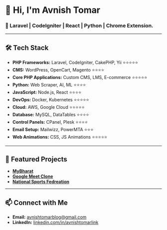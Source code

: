 # 👋 Hi, I'm Avnish Tomar 
### 🚀 Laravel | CodeIgniter | React | Python | Chrome Extension.

---

## 🛠️ **Tech Stack**  

- **PHP Frameworks:** Laravel, CodeIgniter, CakePHP, Yii ⭐️⭐️⭐️⭐️⭐️  
- **CMS:** WordPress, OpenCart, Magento ⭐️⭐️⭐️⭐️  
- **Core PHP Applications:** Custom CMS, LMS, E-commerce ⭐️⭐️⭐️⭐️⭐️  
- **Python:** Web Scraper, AI, ML ⭐️⭐️⭐️⭐️  
- **JavaScript:** Node.js, React ⭐️⭐️⭐️⭐️  
- **DevOps:** Docker, Kubernetes ⭐️⭐️⭐️⭐️⭐️  
- **Cloud:** AWS, Google Cloud ⭐️⭐️⭐️⭐️⭐️  
- **Database:** MySQL, DataTables ⭐️⭐️⭐️⭐️  
- **Control Panels:** CPanel, Plesk ⭐️⭐️⭐️⭐️  
- **Email Setup:** Mailwizz, PowerMTA ⭐️⭐️⭐️  
- **Web Animations:** CSS, JS Animations ⭐️⭐️⭐️⭐️⭐️  

---

## 🌟 **Featured Projects**
- **[MyBharat](#)**  
- **[Google Meet Clone](#)**  
- **[National Sports Fedreation](#)**  

---

## 📫 **Connect with Me**  
- **Email:** [avnishtomarblog@gmail.com](mailto:avnishtomarblog@gmail.com)  
- **LinkedIn:** [linkedin.com/in/avnishtomarlink](https://linkedin.com/in/avnishtomarlink)  
